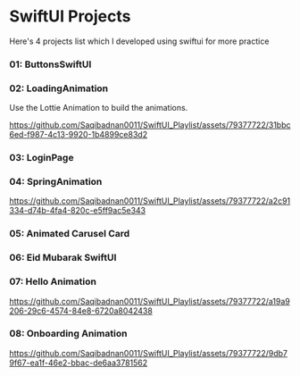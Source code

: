 # SwiftUI Projects 

<p>Here's 4 projects list which I developed using swiftui for more practice</p>

<h3>01: ButtonsSwiftUI</h3>

<h3>02: LoadingAnimation</h3>
<p>Use the Lottie Animation to build the animations.</p>

https://github.com/Saqibadnan0011/SwiftUI_Playlist/assets/79377722/31bbc6ed-f987-4c13-9920-1b4899ce83d2

<h3>03: LoginPage</h3>

<h3>04: SpringAnimation</h3>

https://github.com/Saqibadnan0011/SwiftUI_Playlist/assets/79377722/a2c91334-d74b-4fa4-820c-e5ff9ac5e343

<h3>05: Animated Carusel Card</h3>

<h3>06: Eid Mubarak SwiftUI</h3>

<h3>07: Hello Animation</h3>

https://github.com/Saqibadnan0011/SwiftUI_Playlist/assets/79377722/a19a9206-29c6-4574-84e8-6720a8042438

<h3>08: Onboarding Animation</h3>

https://github.com/Saqibadnan0011/SwiftUI_Playlist/assets/79377722/9db79f67-ea1f-46e2-bbac-de6aa3781562

